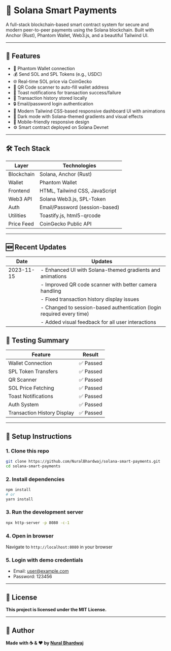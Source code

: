 # 💸 Solana Smart Payments

A full-stack blockchain-based smart contract system for secure and modern peer-to-peer payments using the Solana blockchain. Built with Anchor (Rust), Phantom Wallet, Web3.js, and a beautiful Tailwind UI.

---

## 🚀 Features

- 🔐 Phantom Wallet connection
- 💰 Send SOL and SPL Tokens (e.g., USDC)
- 🌐 Real-time SOL price via CoinGecko
- 📲 QR Code scanner to auto-fill wallet address
- 🔔 Toast notifications for transaction success/failure
- 🧾 Transaction history stored locally
- 🔒 Email/password login authentication
- 🎨 Modern Tailwind CSS-based responsive dashboard UI with animations
- 🌙 Dark mode with Solana-themed gradients and visual effects
- 📱 Mobile-friendly responsive design
- ⚙️ Smart contract deployed on Solana Devnet

---

## 🛠️ Tech Stack

| Layer            | Technologies                        |
|------------------|-------------------------------------|
| Blockchain       | Solana, Anchor (Rust)               |
| Wallet           | Phantom Wallet                      |
| Frontend         | HTML, Tailwind CSS, JavaScript      |
| Web3 API         | Solana Web3.js, SPL-Token           |
| Auth             | Email/Password (session-based)      |
| Utilities        | Toastify.js, html5-qrcode           |
| Price Feed       | CoinGecko Public API                |

---

## 🆕 Recent Updates

| Date       | Updates                                                                |
|------------|------------------------------------------------------------------------|
| 2023-11-15 | - Enhanced UI with Solana-themed gradients and animations              |
|            | - Improved QR code scanner with better camera handling                 |
|            | - Fixed transaction history display issues                             |
|            | - Changed to session-based authentication (login required every time)  |
|            | - Added visual feedback for all user interactions                      |

## 🧪 Testing Summary

| Feature                         | Result     |
|----------------------------------|------------|
| Wallet Connection               | ✅ Passed  |
| SPL Token Transfers             | ✅ Passed  |
| QR Scanner                      | ✅ Passed  |
| SOL Price Fetching              | ✅ Passed  |
| Toast Notifications             | ✅ Passed  |
| Auth System                     | ✅ Passed  |
| Transaction History Display     | ✅ Passed  |

---

## 🔧 Setup Instructions

### 1. Clone this repo
```bash
git clone https://github.com/NuralBhardwaj/solana-smart-payments.git
cd solana-smart-payments
```

### 2. Install dependencies
```bash
npm install
# or
yarn install
```

### 3. Run the development server
```bash
npx http-server -p 8080 -c-1
```

### 4. Open in browser
Navigate to `http://localhost:8080` in your browser

### 5. Login with demo credentials
- Email: user@example.com
- Password: 123456


---

## **📜 License**

**This project is licensed under the MIT License.**

---

## **🙌 Author**

**Made with ☕ & ❤️ by [Nural Bhardwaj](https://github.com/NuralBhardwaj)**

